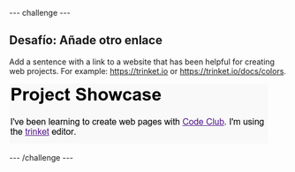 \--- challenge \---

## Desafío: Añade otro enlace

Add a sentence with a link to a website that has been helpful for creating web projects. For example: <https://trinket.io> or <https://trinket.io/docs/colors>.

![screenshot](images/showcase-link-challenge.png)

\--- /challenge \---